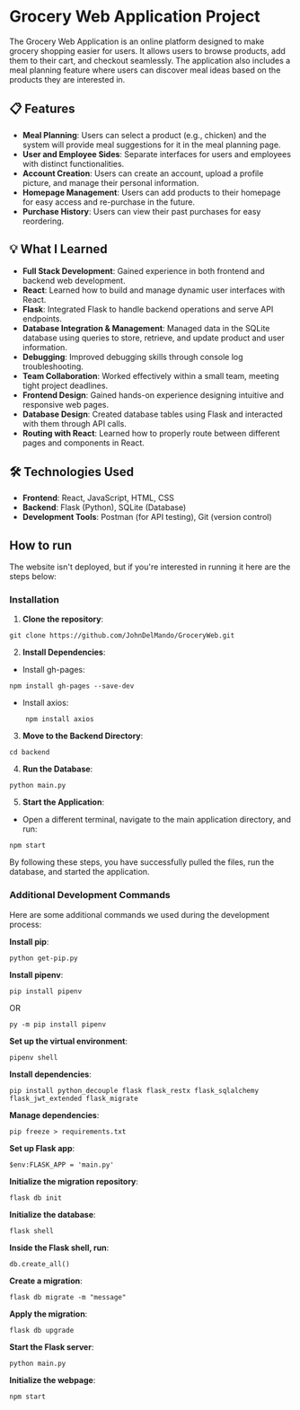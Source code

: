 # **Grocery Web Application Project**

The Grocery Web Application is an online platform designed to make grocery shopping easier for users. It allows users to browse products, add them to their cart, and checkout seamlessly. The application also includes a meal planning feature where users can discover meal ideas based on the products they are interested in.

## 📋 **Features**

* **Meal Planning**: Users can select a product (e.g., chicken) and the system will provide meal suggestions for it in the meal planning page.
* **User and Employee Sides**: Separate interfaces for users and employees with distinct functionalities.
* **Account Creation**: Users can create an account, upload a profile picture, and manage their personal information.
* **Homepage Management**: Users can add products to their homepage for easy access and re-purchase in the future.
* **Purchase History**: Users can view their past purchases for easy reordering.

## 💡 **What I Learned**

* **Full Stack Development**: Gained experience in both frontend and backend web development.
* **React**: Learned how to build and manage dynamic user interfaces with React.
* **Flask**: Integrated Flask to handle backend operations and serve API endpoints.
* **Database Integration & Management**: Managed data in the SQLite database using queries to store, retrieve, and update product and user information.
* **Debugging**: Improved debugging skills through console log troubleshooting.
* **Team Collaboration**: Worked effectively within a small team, meeting tight project deadlines.
* **Frontend Design**: Gained hands-on experience designing intuitive and responsive web pages.
* **Database Design**: Created database tables using Flask and interacted with them through API calls.
* **Routing with React**: Learned how to properly route between different pages and components in React.

## 🛠️ **Technologies Used**

* **Frontend**: React, JavaScript, HTML, CSS
* **Backend**: Flask (Python), SQLite (Database)
* **Development Tools**: Postman (for API testing), Git (version control)

## **How to run**

The website isn't deployed, but if you're interested in running it here are the steps below:

### **Installation**

1. **Clone the repository**:
```
git clone https://github.com/JohnDelMando/GroceryWeb.git
```
2. **Install Dependencies**:

* Install gh-pages:
```
npm install gh-pages --save-dev
```
* Install axios:
```
    npm install axios
```
3. **Move to the Backend Directory**:
```
cd backend
```
4. **Run the Database**:
```
python main.py
```
5. **Start the Application**:

* Open a different terminal, navigate to the main application directory, and run:
```
npm start
```
By following these steps, you have successfully pulled the files, run the database, and started the application.

### **Additional Development Commands**

Here are some additional commands we used during the development process:

**Install pip**:
```
python get-pip.py
```
**Install pipenv**:
```
pip install pipenv
```
OR
```
py -m pip install pipenv
```
**Set up the virtual environment**:
```
pipenv shell
```
**Install dependencies**:
```
pip install python_decouple flask flask_restx flask_sqlalchemy flask_jwt_extended flask_migrate
```
**Manage dependencies**:
```
pip freeze > requirements.txt
```
**Set up Flask app**:
```
$env:FLASK_APP = 'main.py'
```
**Initialize the migration repository**:
```
flask db init
```
**Initialize the database**:
```
flask shell
```
**Inside the Flask shell, run**:
```
db.create_all()
```
**Create a migration**:
```
flask db migrate -m "message"
```
**Apply the migration**:
```
flask db upgrade
```
**Start the Flask server**:
```
python main.py
```
**Initialize the webpage**:
```
npm start
```
